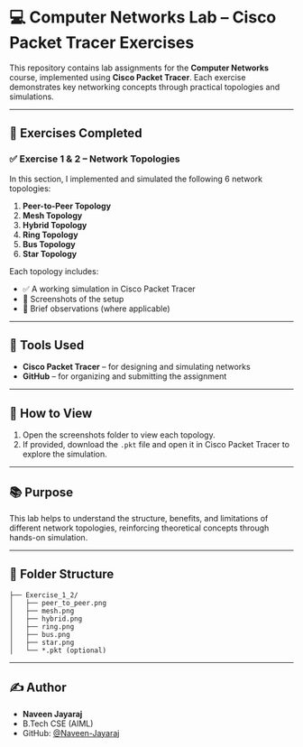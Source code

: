 # 💻 Computer Networks Lab – Cisco Packet Tracer Exercises

This repository contains lab assignments for the **Computer Networks** course, implemented using **Cisco Packet Tracer**. Each exercise demonstrates key networking concepts through practical topologies and simulations.

---

## 📁 Exercises Completed

### ✅ Exercise 1 & 2 – Network Topologies

In this section, I implemented and simulated the following 6 network topologies:

1. **Peer-to-Peer Topology**
2. **Mesh Topology**
3. **Hybrid Topology**
4. **Ring Topology**
5. **Bus Topology**
6. **Star Topology**

Each topology includes:
- ✅ A working simulation in Cisco Packet Tracer
- 📸 Screenshots of the setup
- 📝 Brief observations (where applicable)

---

## 🧰 Tools Used

- **Cisco Packet Tracer** – for designing and simulating networks
- **GitHub** – for organizing and submitting the assignment

---

## 📌 How to View

1. Open the screenshots folder to view each topology.
2. If provided, download the `.pkt` file and open it in Cisco Packet Tracer to explore the simulation.

---

## 📚 Purpose

This lab helps to understand the structure, benefits, and limitations of different network topologies, reinforcing theoretical concepts through hands-on simulation.

---

## 📎 Folder Structure

```
├── Exercise_1_2/
│   ├── peer_to_peer.png
│   ├── mesh.png
│   ├── hybrid.png
│   ├── ring.png
│   ├── bus.png
│   ├── star.png
│   └── *.pkt (optional)
```

---

## ✍️ Author

- **Naveen Jayaraj**  
- B.Tech CSE (AIML)  
- GitHub: [@Naveen-Jayaraj](https://github.com/Naveen-Jayaraj)
